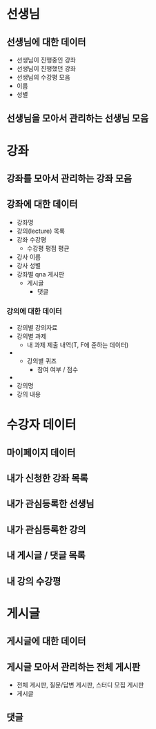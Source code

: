 # 선생님
## 선생님에 대한 데이터 
- 선생님이 진행중인 강좌
- 선생님이 진행했던 강좌
- 선생님의 수강평 모음
- 이름
- 성별

## 선생님을 모아서 관리하는 선생님 모음

# 강좌
## 강좌를 모아서 관리하는 강좌 모음
## 강좌에 대한 데이터
- 강좌명
- 강의(lecture) 목록
- 강좌 수강평
    - 수강평 평점 평균
- 강사 이름
- 강사 성별
- 강좌별 qna 게시판
    - 게시글
        - 댓글
### 강의에 대한 데이터
- 강의별 강의자료
- 강의별 과제
    - 내 과제 제출 내역(T, F에 준하는 데이터)
- - 강의별 퀴즈
    - 참여 여부 / 점수
- 
- 강의명
- 강의 내용


	
# 수강자 데이터
## 마이페이지 데이터
## 내가 신청한 강좌 목록
## 내가 관심등록한 선생님
## 내가 관심등록한 강의
## 내 게시글 / 댓글 목록
## 내 강의 수강평
# 게시글
## 게시글에 대한 데이터

## 게시글 모아서 관리하는 전체 게시판
- 전체 게시판, 질문/답변 게시판, 스터디 모집 게시판
- 게시글
## 댓글


